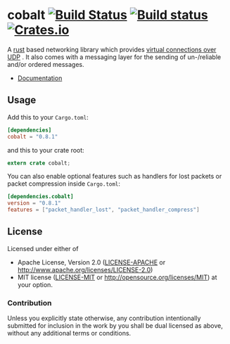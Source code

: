 # cobalt [![Build Status](https://img.shields.io/travis/BonsaiDen/cobalt-rs.svg?style=flat-square)](https://travis-ci.org/BonsaiDen/cobalt-rs) [![Build status](https://img.shields.io/appveyor/ci/BonsaiDen/cobalt-rs.svg?style=flat-square)](https://ci.appveyor.com/project/BonsaiDen/cobalt-rs) [![Crates.io](https://img.shields.io/crates/v/cobalt.svg?style=flat-square)](https://crates.io/crates/cobalt) 

A [rust](https://rust-lang.org/) based networking library which provides [virtual 
connections over UDP](http://gafferongames.com/networking-for-game-programmers/udp-vs-tcp/) .
It also comes with a messaging layer for the sending of un-/reliable and/or 
ordered messages.

- [Documentation](https://bonsaiden.github.io/cobalt-rs/doc/cobalt)


## Usage

Add this to your `Cargo.toml`:

```toml
[dependencies]
cobalt = "0.8.1"
```

and this to your crate root:

```rust
extern crate cobalt;
```

You can also enable optional features such as handlers for lost packets or
packet compression inside `Cargo.toml`:

```toml
[dependencies.cobalt]
version = "0.8.1"
features = ["packet_handler_lost", "packet_handler_compress"]
```

## License

Licensed under either of
 * Apache License, Version 2.0 ([LICENSE-APACHE](LICENSE-APACHE) or http://www.apache.org/licenses/LICENSE-2.0)
 * MIT license ([LICENSE-MIT](LICENSE-MIT) or http://opensource.org/licenses/MIT)
at your option.

### Contribution

Unless you explicitly state otherwise, any contribution intentionally submitted
for inclusion in the work by you shall be dual licensed as above, without any
additional terms or conditions.

